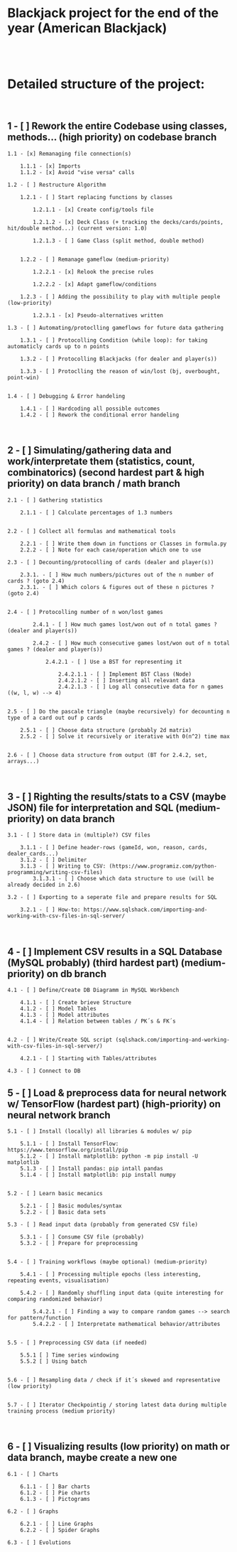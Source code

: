 # **Blackjack project for the end of the year (American Blackjack)**

<br><br>

# **Detailed structure of the project:**

<br>

## 1 - [ ] Rework the entire Codebase using classes, methods... (high priority) on codebase branch

    1.1 - [x] Remanaging file connection(s)

        1.1.1 - [x] Imports
        1.1.2 - [x] Avoid "vise versa" calls

    1.2 - [ ] Restructure Algorithm

        1.2.1 - [ ] Start replacing functions by classes

            1.2.1.1 - [x] Create config/tools file

            1.2.1.2 - [x] Deck Class (+ tracking the decks/cards/points, hit/double method...) (current version: 1.0)

            1.2.1.3 - [ ] Game Class (split method, double method)


        1.2.2 - [ ] Remanage gameflow (medium-priority)

            1.2.2.1 - [x] Relook the precise rules

            1.2.2.2 - [x] Adapt gameflow/conditions

        1.2.3 - [ ] Adding the possibility to play with multiple people (low-priority)

            1.2.3.1 - [x] Pseudo-alternatives written

    1.3 - [ ] Automating/protoclling gameflows for future data gathering

        1.3.1 - [ ] Protocolling Condition (while loop): for taking automaticly cards up to n points

        1.3.2 - [ ] Protocolling Blackjacks (for dealer and player(s))

        1.3.3 - [ ] Protoclling the reason of win/lost (bj, overbought, point-win)


    1.4 - [ ] Debugging & Error handeling

        1.4.1 - [ ] Hardcoding all possible outcomes
        1.4.2 - [ ] Rework the conditional error handeling

<br>

## 2 - [ ] Simulating/gathering data and work/interpretate them (statistics, count, combinatorics) (second hardest part & high priority) on data branch / math branch

    2.1 - [ ] Gathering statistics

        2.1.1 - [ ] Calculate percentages of 1.3 numbers


    2.2 - [ ] Collect all formulas and mathematical tools

        2.2.1 - [ ] Write them down in functions or Classes in formula.py
        2.2.2 - [ ] Note for each case/operation which one to use

    2.3 - [ ] Decounting/protocolling of cards (dealer and player(s))

        2.3.1. - [ ] How much numbers/pictures out of the n number of cards ? (goto 2.4)
        2.3.1. - [ ] Which colors & figures out of these n pictures ? (goto 2.4)


    2.4 - [ ] Protocolling number of n won/lost games

            2.4.1 - [ ] How much games lost/won out of n total games ? (dealer and player(s))

            2.4.2 - [ ] How much consecutive games lost/won out of n total games ? (dealer and player(s))

                2.4.2.1 - [ ] Use a BST for representing it

                    2.4.2.1.1 - [ ] Implement BST Class (Node)
                    2.4.2.1.2 - [ ] Inserting all relevant data
                    2.4.2.1.3 - [ ] Log all consecutive data for n games ((w, l, w) --> 4)


    2.5 - [ ] Do the pascale triangle (maybe recursively) for decounting n type of a card out ouf p cards

        2.5.1 - [ ] Choose data structure (probably 2d matrix)
        2.5.2 - [ ] Solve it recursively or iterative with 0(n^2) time max


    2.6 - [ ] Choose data structure from output (BT for 2.4.2, set, arrays...)

<br>

## 3 - [ ] Righting the results/stats to a CSV (maybe JSON) file for interpretation and SQL (medium-priority) on data branch

    3.1 - [ ] Store data in (multiple?) CSV files

        3.1.1 - [ ] Define header-rows (gameId, won, reason, cards, dealer_cards...)
        3.1.2 - [ ] Delimiter
        3.1.3 - [ ] Writing to CSV: (https://www.programiz.com/python-programming/writing-csv-files)
            3.1.3.1 - [ ] Choose which data structure to use (will be already decided in 2.6)

    3.2 - [ ] Exporting to a seperate file and prepare results for SQL

        3.2.1 - [ ] How-to: https://www.sqlshack.com/importing-and-working-with-csv-files-in-sql-server/

<br>

## 4 - [ ] Implement CSV results in a SQL Database (MySQL probably) (third hardest part) (medium-priority) on db branch

    4.1 - [ ] Define/Create DB Diagramm in MySQL Workbench

        4.1.1 - [ ] Create brieve Structure
        4.1.2 - [ ] Model Tables
        4.1.3 - [ ] Model attributes
        4.1.4 - [ ] Relation between tables / PK´s & FK´s


    4.2 - [ ] Write/Create SQL script (sqlshack.com/importing-and-working-with-csv-files-in-sql-server/)

        4.2.1 - [ ] Starting with Tables/attributes

    4.3 - [ ] Connect to DB

## 5 - [ ] Load & preprocess data for neural network w/ TensorFlow (hardest part) (high-priority) on neural network branch

    5.1 - [ ] Install (locally) all libraries & modules w/ pip

        5.1.1 - [ ] Install TensorFlow: https://www.tensorflow.org/install/pip
        5.1.2 - [ ] Install matplotlib: python -m pip install -U matplotlib
        5.1.3 - [ ] Install pandas: pip intall pandas
        5.1.4 - [ ] Install matplotlib: pip install numpy


    5.2 - [ ] Learn basic mecanics

        5.2.1 - [ ] Basic modules/syntax
        5.2.2 - [ ] Basic data sets

    5.3 - [ ] Read input data (probably from generated CSV file)

        5.3.1 - [ ] Consume CSV file (probably)
        5.3.2 - [ ] Prepare for preprocessing


    5.4 - [ ] Training workflows (maybe optional) (medium-priority)

        5.4.1 - [ ] Processing multiple epochs (less interesting, repeating events, visualisation)

        5.4.2 - [ ] Randomly shuffling input data (quite interesting for comparing randomized behavior)

            5.4.2.1 - [ ] Finding a way to compare random games --> search for pattern/function
            5.4.2.2 - [ ] Interpretate mathematical behavior/attributes


    5.5 - [ ] Preprocessing CSV data (if needed)

        5.5.1 [ ] Time series windowing
        5.5.2 [ ] Using batch


    5.6 - [ ] Resampling data / check if it´s skewed and representative (low priority)


    5.7 - [ ] Iterator Checkpointig / storing latest data during multiple training process (medium priority)

<br>

## 6 - [ ] Visualizing results (low priority) on math or data branch, maybe create a new one

    6.1 - [ ] Charts

        6.1.1 - [ ] Bar charts
        6.1.2 - [ ] Pie charts
        6.1.3 - [ ] Pictograms

    6.2 - [ ] Graphs

        6.2.1 - [ ] Line Graphs
        6.2.2 - [ ] Spider Graphs

    6.3 - [ ] Evolutions
